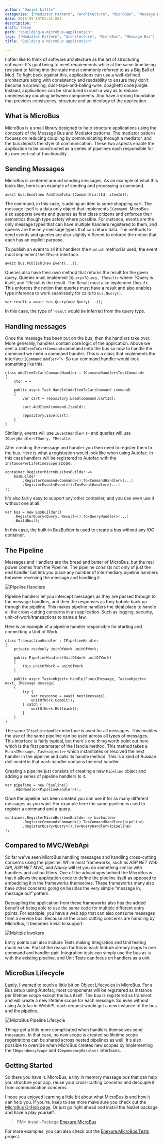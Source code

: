 ```yaml
---
author: "Daniel Little"
categories: ["Mediator Pattern", "Architecture", "MicroBus", "Message Bus"]
date: 2015-09-19T05:31:08Z
description: ""
draft: false
path: "/building-a-microbus-application"
tags: ["Mediator Pattern", "Architecture", "MicroBus", "Message Bus"]
title: "Building a MicroBus application"

---
```


I often like to think of software architecture as the art of structuring software. It's goal being to meet requirements while at the same time being resistant to falling into the state most commonly referred to as a Big Ball of Mud. To fight back against this, applications can use a well-defined architecture along with consistency and readability to ensure they don't become a sprawling,  duct-tape-and-baling-wire, spaghetti code jungle. Instead, applications can be structured in such a way as to reduce unnecessary coupling between components. And have a strong foundation that provides consistency, structure and an ideology of the application.

## What is MicroBus

MicroBus is a small library designed to help structure applications using the concepts of the Message Bus and Mediator patterns. The mediator pattern focuses on reducing coupling by communicating through a mediator, and the bus depicts the style of communication. These two aspects enable the application to be constructed as a series of pipelines each responsible for its own vertical of functionality.

## Sending Messages

MicroBus is centered around sending messages. As an example of what this looks like, here is an example of sending and processing a command.

    await bus.Send(new AddItemToCartCommand(cartId, itemId));

The command, in this case, is adding an item to some shopping cart. The message itself is a data only object that implements `ICommand`. MicroBus also supports events and queries as first class citizens and enforces their semantics though type safety where possible. For instance, events are the only message types that can have multiple handlers registered to them, and queries are the only message types that can return data. The methods to send events and queries are also slightly different to enforce the notion that each has an explicit purpose.

To publish an event to all it's handlers the `Publish` method is used, the event must implement the `IEvent` interface.

    await bus.Publish(new Event(...));

Queries also have their own method that returns the result for the given query. Queries must implement `IQuery<TQuery, TResult>` where TQuery is itself, and TResult is the result. The Result must also implement `IResult`. This enforces the notion that queries must have a result and also enables type inference to work seamlessly for calls to `bus.Query()`.

    var result = await bus.Query(new Query(...));

In this case, the type of `result` would be inferred from the query type.

## Handling messages

Once the message has been put on the bus, then the handlers take over. More generally, handlers contain core logic of the application. Above we sent a `AddItemToCartCommand` command onto the bus so now to handle the command we need a command handler. This is a class that implements the interface `ICommandHandler<T>`. So our command handler would look something like this.

    class AddItemToCartCommandHandler : ICommandHandler<TestCommand>
    {
        ctor ⇥ ⇥

        public async Task Handle(AddItemToCartCommand command)
        {
            var cart = repository.Load(command.CartId);

            cart.AddItem(command.ItemId);

            repository.Save(cart);
        }
    }

Similarly, events will use `IEventHandler<T>` and queries will use `IQueryHandler<TQuery, TResult>`.

After creating the message and handler you then need to register them to the bus. Here is what a registration would look like when using Autofac. In this case handlers will be registered to Autofac with the `InstancePerLifetimeScope` scope.

    container.RegisterMicroBus(busBuilder =>
        busBuilder
            .RegisterCommand<Command>().To<CommandHandler>(...)
            .RegisterEvent<Event>().To<EventHandler>(...)
    );

It's also fairly easy to support any other container, and you can even use it without one at all.

    var bus = new BusBuilder()
        .RegisterQuery<Query, Result>().To<QueryHandler>(...)
        .BuildBus();

In this case, the built-in BusBuilder is used to create a bus without any IOC container.

## The Pipeline

Messages and Handlers are the bread and butter of MicroBus, but the real power comes from the Pipeline. The pipeline consists not only of just the end handler but lets you place any number of intermediary pipeline handlers between receiving the message and handling it.

![Pipeline Handlers](../../images/building-a-microbus-application/MicroBus_PipelineHandlers.png)

Pipeline handlers let you intercept messages as they are passed through to the message handlers, and then the responses as they bubble back up through the pipeline. This makes pipeline handlers the ideal place to handle all the cross-cutting concerns in an application. Such as logging, security, unit-of-work/transactions to name a few.

Here is an example of a pipeline handler responsible for starting and committing a Unit of Work.

    class TransactionHandler : IPipelineHandler
    {
        private readonly UnitOfWork unitOfWork;

        public PipelineHandler(UnitOfWork unitOfWork)
        {
            this.unitOfWork = unitOfWork
        }

        public async Task<object> Handle(Func<IMessage, Task<object>> next, IMessage message)
        {
            try {
                var response = await next(message);
                unitOfWork.Commit();
            } catch {
                unitOfWork.Rollback();
            }
        }
    }

The same `IPipelineHandler` interface is used for all messages. This enables the use of the same pipeline can be used across all types of messages. This interface is fairly typical, but there's one thing worth point out here which is the first parameter of the Handle method. This method takes a `Func<IMessage, Task<object>>` which instantiates or resolved the next handler in the pipeline and calls its handle method. This is a kind of Russian doll model in that each handler contains the next handler.

Creating a pipeline just consists of creating a new `Pipeline` object and adding a series of pipeline handlers to it.

    var pipeline = new Pipeline()
        .AddHandler<PipelineHandler>();

Once the pipeline has been created you can use it for as many different messages as you want. For example here the same pipeline is used to register a command and a query.

    container.RegisterMicroBus(busBuilder => busBuilder
            .RegisterCommand<Command>().To<CommandHandler>(pipeline)
            .RegisterQuery<Query>().To<QueryHandler>(pipeline)
    );

## Compared to MVC/WebApi

So far we've seen MicroBus handling messages and handling cross-cutting concerns using the pipeline. While most frameworks, such as *ASP.NET Web API*, *ASP.NET MVC*, and *Nancy* will let you do something similar with handlers and action filters. One of the advantages behind the MicroBus is that it allows the application code to define the pipeline itself as opposed to embedding it in the frameworks themselves. These frameworks many also have other concerns going on besides the very simple “message in, message out” pattern.

Decoupling the application from these frameworks also has the added benefit of being able to use the same code for multiple different entry points. For example, you have a web app that can also consume messages from a service bus. Because all the cross cutting concerns are handling by MicroBus, it becomes trivial to support.

![Multiple invokers](/../../images/building-a-microbus-application/MicroBus_Invokers.png)

Entry points can also include Tests making Integration and Unit testing much easier. Part of the reason for this is each feature already maps to one command and handler pair. Integration tests can simply use the bus as is with the existing pipeline, and Unit Tests can focus on handlers as a unit.

## MicroBus Lifecycle

Lastly, I wanted to touch a little bit on Object Lifecycles in MicroBus. For a Bus setup using Autofac, most components will be registered as instance per lifetime scope except the bus itself. The bus is registered as transient and will create a new lifetime scope for each message. So even without using Autofac in WebAPI, each request would get a new instance of the bus and the pipeline.

![MicroBus Pipeline Lifecycle](/../../images/building-a-microbus-application/MicroBus_Pipeline.png)

Things get a little more complicated when handlers themselves send messages. In that case, no new scope is created so lifetime scope registrations can be shared across nested pipelines as well. It's also possible to override when MicroBus creates new scopes by implementing the `IDependencyScope` and `IDependencyResolver` interfaces.

## Getting Started

So there you have it. MicroBus, a tiny in memory message bus that can help you structure your app, reuse your cross-cutting concerns and decouple it from communication concerns.

I hope you enjoyed learning a little bit about what MicroBus is and how it can help you. If you're, keep to see more make sure you check out the [MicroBus GitHub page](https://github.com/Lavinski/Enexure.MicroBus). Or just go right ahead and install the NuGet package and have a play yourself.

> PM> Install-Package [Enexure.MicroBus](https://www.nuget.org/packages/Enexure.MicroBus/)

For more examples, you can also check out the [Enexure.MicroBus.Tests](https://github.com/Lavinski/Enexure.MicroBus/tree/master/src/Enexure.MicroBus.Tests) project.